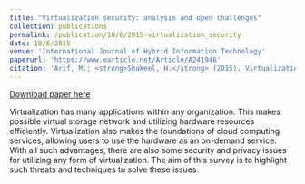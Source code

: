 ```yaml
---
title: "Virtualization security: analysis and open challenges"
collection: publications
permalink: /publication/10/6/2015-virtualization_security
date: 10/6/2015
venue: 'International Journal of Hybrid Information Technology'
paperurl: 'https://www.earticle.net/Article/A241946'
citation: 'Arif, M.; <strong>Shakeel, H.</strong> (2015). Virtualization security: analysis and open challenges. <i>International Journal of Hybrid Information Technology</i>. 8(2).'
---
```


<a href='https://pdfs.semanticscholar.org/e750/ffcb54ab10582f34b93c62b1147c238ea6c2.pdf'>Download paper here</a>

Virtualization has many applications within any organization. This makes possible virtual storage network and utilizing hardware resources efficiently. Virtualization also makes the foundations of cloud computing services, allowing users to use the hardware as an on-demand service. With all such advantages, there are also some security and privacy issues for utilizing any form of virtualization. The aim of this survey is to highlight such threats and techniques to solve these issues.
